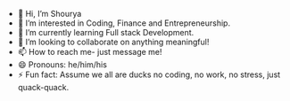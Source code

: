 - 👋 Hi, I’m Shourya
- 👀 I’m interested in Coding, Finance and Entrepreneurship.
- 🌱 I’m currently learning Full stack Development.
- 💞️ I’m looking to collaborate on anything meaningful!
- 📫 How to reach me- just message me!
- 😄 Pronouns: he/him/his
- ⚡ Fun fact: Assume we all are ducks no coding, no work, no stress, just quack-quack.

<!---
Sharkhash/Sharkhash is a ✨ special ✨ repository because its `README.md` (this file) appears on your GitHub profile.
You can click the Preview link to take a look at your changes.
--->
